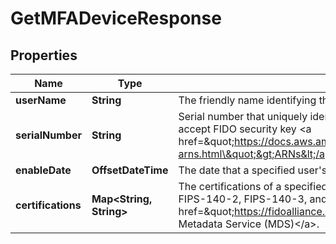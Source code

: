 

# GetMFADeviceResponse


## Properties

| Name | Type | Description | Notes |
|------------ | ------------- | ------------- | -------------|
|**userName** | **String** | The friendly name identifying the user. |  [optional] |
|**serialNumber** | **String** | Serial number that uniquely identifies the MFA device. For this API, we only accept FIDO security key &lt;a href&#x3D;\&quot;https://docs.aws.amazon.com/IAM/latest/UserGuide/reference-arns.html\&quot;&gt;ARNs&lt;/a&gt;. |  |
|**enableDate** | **OffsetDateTime** | The date that a specified user&#39;s MFA device was first enabled. |  [optional] |
|**certifications** | **Map&lt;String, String&gt;** | The certifications of a specified user&#39;s MFA device. We currently provide FIPS-140-2, FIPS-140-3, and FIDO certification levels obtained from &lt;a href&#x3D;\&quot;https://fidoalliance.org/metadata/\&quot;&gt; FIDO Alliance Metadata Service (MDS)&lt;/a&gt;. |  [optional] |



